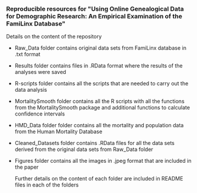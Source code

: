 ### Reproducible resources for "Using Online Genealogical Data for Demographic Research: An Empirical Examination of the FamiLinx Database"

Details on the content of the repository

- Raw_Data folder contains original data sets from FamiLinx database in .txt format

- Results folder contains files in .RData format where the results of the analyses were saved

- R-scripts folder contains all the scripts that are needed to carry out the data analysis

- MortalitySmooth folder contains all the R scripts with all the functions from the MortalitySmooth package and additional functions to calculate confidence intervals

- HMD_Data folder folder contains all the mortality and population data from the Human Mortality Database

- Cleaned_Datasets folder contains .RData files for all the data sets derived from the original data sets from Raw_Data folder

- Figures folder contains all the images in .jpeg format that are included in the paper


  Further details on the content of each folder are included in README files in each of the folders
